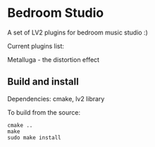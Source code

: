 # Bedroom Studio
A set of LV2 plugins for bedroom music studio :)

Current plugins list:

Metalluga - the distortion effect

## Build and install

Dependencies: cmake, lv2 library

To build from the source:

```mkdir b
cmake ..
make
sudo make install
```


